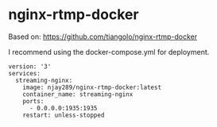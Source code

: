 # nginx-rtmp-docker

Based on: https://github.com/tiangolo/nginx-rtmp-docker

I recommend using the docker-compose.yml for deployment.

```
version: '3'
services:
  streaming-nginx:
    image: njay289/nginx-rtmp-docker:latest
    container_name: streaming-nginx
    ports:
      - 0.0.0.0:1935:1935
    restart: unless-stopped
```
